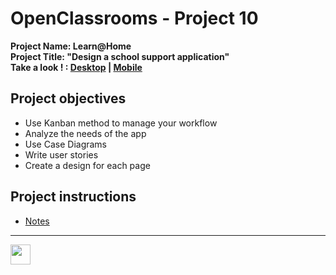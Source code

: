 # OpenClassrooms - Project 10
**Project Name: Learn@Home**  
**Project Title: "Design a school support application"**  
**Take a look ! : [Desktop](https://github.com/RmiMekaa/RemiRoeland_10_18-09-2021/blob/master/Maquettes/Desktop.pdf) | [Mobile](https://github.com/RmiMekaa/RemiRoeland_10_18-09-2021/blob/master/Maquettes/Mobile.pdf)**

## Project objectives
 - Use Kanban method to manage your workflow
 - Analyze the needs of the app
 - Use Case Diagrams
 - Write user stories
 - Create a design for each page

## Project instructions
 - [Notes](https://s3-eu-west-1.amazonaws.com/course.oc-static.com/projects/Front-End+V2/P8+-+Gestion+de+projet/Notes+-+Re%CC%81union+Learn%40Home.pdf) 

 -----

<p float="left">
  <img src="https://cdn.jsdelivr.net/gh/devicons/devicon/icons/photoshop/photoshop-line.svg" width="32px"/>
</p>
 
